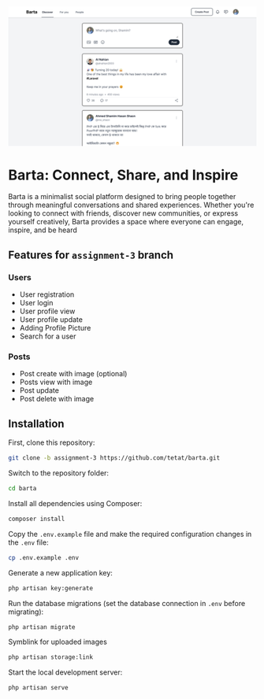 ![Barta](public/assets/images/screenshots/preview.png)

# Barta: Connect, Share, and Inspire

Barta is a minimalist social platform designed to bring people together through meaningful conversations and shared experiences. Whether you're looking to connect with friends, discover new communities, or express yourself creatively, Barta provides a space where everyone can engage, inspire, and be heard

## Features for `assignment-3` branch

### Users

-   User registration
-   User login
-   User profile view
-   User profile update
-   Adding Profile Picture
-   Search for a user

### Posts

-   Post create with image (optional)
-   Posts view with image
-   Post update
-   Post delete with image

## Installation

First, clone this repository:

```bash
git clone -b assignment-3 https://github.com/tetat/barta.git
```

Switch to the repository folder:

```bash
cd barta
```

Install all dependencies using Composer:

```bash
composer install
```

Copy the `.env.example` file and make the required configuration changes in the `.env` file:

```bash
cp .env.example .env
```

Generate a new application key:

```bash
php artisan key:generate
```

Run the database migrations (set the database connection in `.env` before migrating):

```bash
php artisan migrate
```

Symblink for uploaded images

```bash
php artisan storage:link
```

Start the local development server:

```bash
php artisan serve
```
